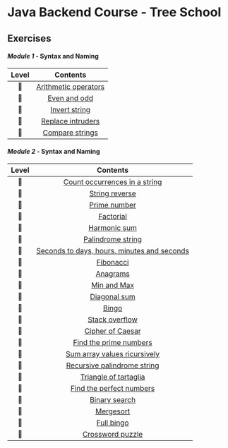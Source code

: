 # Java Backend Course - Tree School
## Exercises

#### _Module 1_ - Syntax and Naming

Level | Contents
:---: | :---: |
:kick_scooter: | [Arithmetic operators](Esercizi/ArithmeticOperators)
:kick_scooter: | [Even and odd](Esercizi/EvenOdd)
:kick_scooter: | [Invert string](Esercizi/InvertString)
:kick_scooter: | [Replace intruders](Esercizi/ReplaceIntruders)
:kick_scooter: | [Compare strings](Esercizi/CompareStrings)

#### _Module 2_ - Syntax and Naming

Level | Contents
:---: | :---: |
:kick_scooter: | [Count occurrences in a string](Esercizi/)
:kick_scooter: | [String reverse](Esercizi/)
:kick_scooter: | [Prime number](Esercizi/)
:kick_scooter: | [Factorial](Esercizi/)
:kick_scooter: | [Harmonic sum](Esercizi/)
:kick_scooter: | [Palindrome string](Esercizi/)
:kick_scooter: | [Seconds to days, hours, minutes and seconds](Esercizi/)
:kick_scooter: | [Fibonacci](Esercizi/)
:kick_scooter: | [Anagrams](Esercizi/)
:kick_scooter: | [Min and Max](Esercizi/)
:kick_scooter: | [Diagonal sum](Esercizi/)
:kick_scooter: | [Bingo](Esercizi/)
:kick_scooter: | [Stack overflow](Esercizi/)
:kick_scooter: | [Cipher of Caesar](Esercizi/)
:kick_scooter: | [Find the prime numbers](Esercizi/)
:kick_scooter: | [Sum array values ricursively](Esercizi/)
:kick_scooter: | [Recursive palindrome string](Esercizi/)
:kick_scooter: | [Triangle of tartaglia](Esercizi/)
:kick_scooter: | [Find the perfect numbers](Esercizi/)
:kick_scooter: | [Binary search](Esercizi/)
:kick_scooter: | [Mergesort](Esercizi/)
:kick_scooter: | [Full bingo](Esercizi/)
:kick_scooter: | [Crossword puzzle](Esercizi/)
